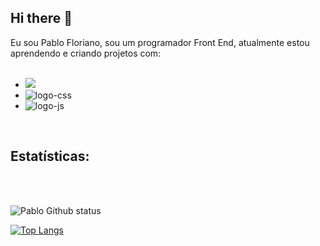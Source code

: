 ## Hi there 👋

Eu sou Pablo Floriano, sou um programador Front End, atualmente estou aprendendo e criando projetos com:
<br>
<br>

 - <img src="https://img.shields.io/badge/HTML5-E34F26?style=for-the-badge&logo=html5&logoColor=white">
 - <img src="https://img.shields.io/badge/CSS3-1572B6?style=for-the-badge&logo=css3&logoColor=white" alt="logo-css">
 - <img src="https://img.shields.io/badge/JavaScript-F7DF1E?style=for-the-badge&logo=javascript&logoColor=black" alt="logo-js">

<br>
<h2>Estatísticas:</h2>
<br>
<br>


![Pablo Github status](https://github-readme-stats.vercel.app/api?username=Pablo-Floriano&show_icons=true&theme=transparent)

[![Top Langs](https://github-readme-stats.vercel.app/api/top-langs/?username=Pablo-Floriano)](https://github.com/anuraghazra/github-readme-stats)
